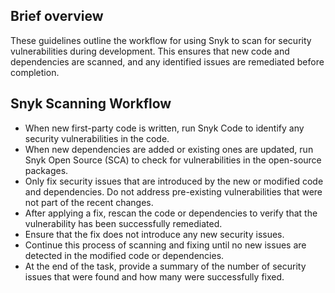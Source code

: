 ## Brief overview
These guidelines outline the workflow for using Snyk to scan for security vulnerabilities during development. This ensures that new code and dependencies are scanned, and any identified issues are remediated before completion.

## Snyk Scanning Workflow
- When new first-party code is written, run Snyk Code to identify any security vulnerabilities in the code.
- When new dependencies are added or existing ones are updated, run Snyk Open Source (SCA) to check for vulnerabilities in the open-source packages.
- Only fix security issues that are introduced by the new or modified code and dependencies. Do not address pre-existing vulnerabilities that were not part of the recent changes.
- After applying a fix, rescan the code or dependencies to verify that the vulnerability has been successfully remediated.
- Ensure that the fix does not introduce any new security issues.
- Continue this process of scanning and fixing until no new issues are detected in the modified code or dependencies.
- At the end of the task, provide a summary of the number of security issues that were found and how many were successfully fixed.
